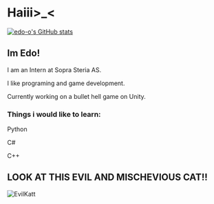 <h1>Haiii>_<</h1>
  
[![edo-o's GitHub stats](https://github-readme-stats.vercel.app/api?username=edo-o)](https://github.com/edo-o/github-readme-stats)


<h2>Im Edo!</h2>

I am an Intern at Sopra Steria AS.

I like programing and game development.

Currently working on a bullet hell game on Unity.

<h3>Things i would like to learn:</h3>

Python

C#

C++


<h2>LOOK AT THIS EVIL AND MISCHEVIOUS CAT!!</h2>

![EvilKatt](https://github.com/EduardoVLM/EduardoVLM/assets/144334218/ec6f2125-e78d-47b7-a0a2-71d58d6bddfa)
